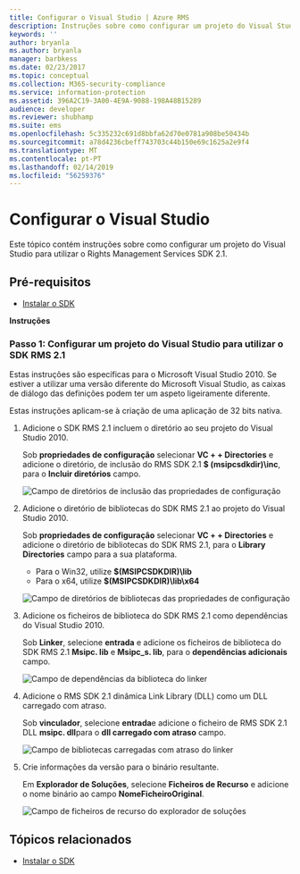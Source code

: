 ```yaml
---
title: Configurar o Visual Studio | Azure RMS
description: Instruções sobre como configurar um projeto do Visual Studio para utilizar o SDK RMS 2.1.
keywords: ''
author: bryanla
ms.author: bryanla
manager: barbkess
ms.date: 02/23/2017
ms.topic: conceptual
ms.collection: M365-security-compliance
ms.service: information-protection
ms.assetid: 396A2C19-3A00-4E9A-9088-198A48B15289
audience: developer
ms.reviewer: shubhamp
ms.suite: ems
ms.openlocfilehash: 5c335232c691d8bbfa62d70e0781a908be50434b
ms.sourcegitcommit: a78d4236cbeff743703c44b150e69c1625a2e9f4
ms.translationtype: MT
ms.contentlocale: pt-PT
ms.lasthandoff: 02/14/2019
ms.locfileid: "56259376"
---
```

# <a name="configure-visual-studio"></a>Configurar o Visual Studio

Este tópico contém instruções sobre como configurar um projeto do Visual Studio para utilizar o Rights Management Services SDK 2.1.

## <a name="prerequisites"></a>Pré-requisitos

-   [Instalar o SDK](install-the-rms-sdk.md)

**Instruções**

### <a name="step-1-configure-a-visual-studio-project-to-use-rmssdk21"></a>Passo 1: Configurar um projeto do Visual Studio para utilizar o SDK RMS 2.1

Estas instruções são específicas para o Microsoft Visual Studio 2010. Se estiver a utilizar uma versão diferente do Microsoft Visual Studio, as caixas de diálogo das definições podem ter um aspeto ligeiramente diferente.

Estas instruções aplicam-se à criação de uma aplicação de 32 bits nativa.

1.  Adicione o SDK RMS 2.1 incluem o diretório ao seu projeto do Visual Studio 2010.

    Sob **propriedades de configuração** selecionar **VC + + Directories** e adicione o diretório, de inclusão do RMS SDK 2.1 **$ (msipcsdkdir)\\inc**, para o **Incluir diretórios** campo.

    ![Campo de diretórios de inclusão das propriedades de configuração](../media/include_directories.png)

2.  Adicione o diretório de bibliotecas do SDK RMS 2.1 ao projeto do Visual Studio 2010.

    Sob **propriedades de configuração** selecionar **VC + + Directories** e adicione o diretório de bibliotecas do SDK RMS 2.1, para o **Library Directories** campo para a sua plataforma.

    -   Para o Win32, utilize **$(MSIPCSDKDIR)\\lib**
    -   Para o x64, utilize **$(MSIPCSDKDIR)\\lib\\x64**

    ![Campo de diretórios de bibliotecas das propriedades de configuração](../media/library_directories.png)

3.  Adicione os ficheiros de biblioteca do SDK RMS 2.1 como dependências do Visual Studio 2010.

    Sob **Linker**, selecione **entrada** e adicione os ficheiros de biblioteca do SDK RMS 2.1 **Msipc. lib** e **Msipc\_s. lib**, para o **dependências adicionais** campo.

    ![Campo de dependências da biblioteca do linker](../media/additional_dependencies.png)

4.  Adicione o RMS SDK 2.1 dinâmica Link Library (DLL) como um DLL carregado com atraso.

    Sob **vinculador**, selecione **entrada**e adicione o ficheiro de RMS SDK 2.1 DLL **msipc. dll**para o **dll carregado com atraso** campo.

    ![Campo de bibliotecas carregadas com atraso do linker](../media/delay_loaded.png)

5.  Crie informações da versão para o binário resultante.

    Em **Explorador de Soluções**, selecione **Ficheiros de Recurso** e adicione o nome binário ao campo **NomeFicheiroOriginal**.

    ![Campo de ficheiros de recurso do explorador de soluções](../media/original_file_name.png)

## <a name="related-topics"></a>Tópicos relacionados

* [Instalar o SDK](install-the-rms-sdk.md)
